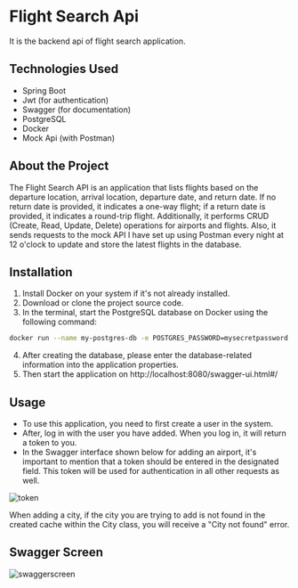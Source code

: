 # Flight Search Api

It is the backend api of flight search application.

## Technologies Used

- Spring Boot
- Jwt (for authentication)
- Swagger (for documentation)
- PostgreSQL
- Docker
- Mock Api (with Postman)

## About the Project

The Flight Search API is an application that lists flights based on the departure location, arrival location, departure date, and return date.
If no return date is provided, it indicates a one-way flight; if a return date is provided, it indicates a round-trip flight.
Additionally, it performs CRUD (Create, Read, Update, Delete) operations for airports and flights.
Also, it sends requests to the mock API I have set up using Postman every night at 12 o'clock to update and store the latest flights in the database.

## Installation

1. Install Docker on your system if it's not already installed.
2. Download or clone the project source code.
3. In the terminal, start the PostgreSQL database on Docker using the following command:
 ```bash
 docker run --name my-postgres-db -e POSTGRES_PASSWORD=mysecretpassword -p 5432:5432 -d postgres
 ```
4. After creating the database, please enter the database-related information into the application properties.
5. Then start the application on http://localhost:8080/swagger-ui.html#/

## Usage
- To use this application, you need to first create a user in the system.
- After, log in with the user you have added. When you log in, it will return a token to you.
- In the Swagger interface shown below for adding an airport, it's important to mention that a token should be entered in the designated field.
This token will be used for authentication in all other requests as well.

![token](https://github.com/AbdullahUguz/day_off_schedule_frontend/assets/73312086/8fcfa648-cb26-40c1-ac6a-55864807eaaa)

When adding a city, if the city you are trying to add is not found in the created cache within the City class, you will receive a "City not found" error.

## Swagger Screen
![swaggerscreen](https://github.com/AbdullahUguz/day_off_schedule_frontend/assets/73312086/4b26ff5f-1cea-4e2f-be48-24d0b8cf76eb)


